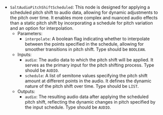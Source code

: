 - `SaltAudioPitchShiftScheduled`: This node is designed for applying a scheduled pitch shift to audio data, allowing for dynamic adjustments to the pitch over time. It enables more complex and nuanced audio effects than a static pitch shift by incorporating a schedule for pitch variation and an option for interpolation.
    - Parameters:
        - `interpolate`: A boolean flag indicating whether to interpolate between the points specified in the schedule, allowing for smoother transitions in pitch shift. Type should be `BOOLEAN`.
    - Inputs:
        - `audio`: The audio data to which the pitch shift will be applied. It serves as the primary input for the pitch shifting process. Type should be `AUDIO`.
        - `schedule`: A list of semitone values specifying the pitch shift amount at different points in the audio. It defines the dynamic nature of the pitch shift over time. Type should be `LIST`.
    - Outputs:
        - `audio`: The resulting audio data after applying the scheduled pitch shift, reflecting the dynamic changes in pitch specified by the input schedule. Type should be `AUDIO`.

